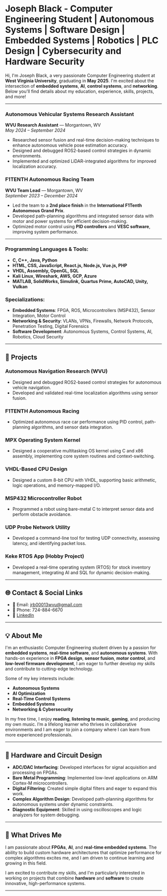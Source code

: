 # Joseph Black - Computer Engineering Student | Autonomous Systems | Software Design | Embedded Systems | Robotics | PLC Design | Cybersecurity and Hardware Security

Hi, I'm Joseph Black, a very passionate Computer Engineering student at **West Virginia University**, graduating in **May 2025**. I'm excited about the intersection of **embedded systems**, **AI**, **control systems**, and **networking**. Below you'll find details about my education, experience, skills, projects, and more!


---


### **Autonomous Vehicular Systems Research Assistant**  
**WVU Research Assistant** — Morgantown, WV  
*May 2024 – September 2024*  
- Researched sensor fusion and real-time decision-making techniques to enhance autonomous vehicle pose estimation accuracy.
- Designed and debugged ROS2-based control strategies in dynamic environments.
- Implemented and optimized LiDAR-integrated algorithms for improved localization accuracy.

### **F1TENTH Autonomous Racing Team**  
**WVU Team Lead** — Morgantown, WV  
*September 2023 – December 2024*  
- Led the team to a **2nd place finish** in the **International F1Tenth Autonomous Grand Prix**.
- Developed path-planning algorithms and integrated sensor data with motor and power systems for efficient decision-making.
- Optimized motor control using **PID controllers** and **VESC software**, improving system performance.

---

### **Programming Languages & Tools:**
- **C, C++, Java, Python**  
- **HTML, CSS, JavaScript, React.js, Node.js, Vue.js, PHP**  
- **VHDL, Assembly, OpenGL, SQL**  
- **Kali Linux, Wireshark, AWS, GCP, Azure**  
- **MATLAB, SolidWorks, Simulink, Quartus Prime, AutoCAD, Unity, Vulkan**

### **Specializations:**
- **Embedded Systems**: FPGA, ROS, Microcontrollers (MSP432), Sensor Integration, Motor Control  
- **Networking & Security**: VLANs, VPNs, Firewalls, Network Protocols, Penetration Testing, Digital Forensics  
- **Software Development**: Autonomous Systems, Control Systems, AI, Robotics, Cloud Security

---

## 🔧 Projects

### **Autonomous Navigation Research (WVU)**  
- Designed and debugged ROS2-based control strategies for autonomous vehicle navigation.  
- Developed and validated real-time localization algorithms using sensor fusion.

### **F1TENTH Autonomous Racing**  
- Optimized autonomous race car performance using PID control, path-planning algorithms, and sensor data integration.

### **MPX Operating System Kernel**  
- Designed a cooperative multitasking OS kernel using C and x86 assembly, implementing core system routines and context-switching.

### **VHDL-Based CPU Design**  
- Designed a custom 8-bit CPU with VHDL, supporting basic arithmetic, logic operations, and memory-mapped I/O.

### **MSP432 Microcontroller Robot**  
- Programmed a robot using bare-metal C to interpret sensor data and perform obstacle avoidance.

### **UDP Probe Network Utility**  
- Developed a command-line tool for testing UDP connectivity, assessing latency, and identifying packet loss.

### **Keke RTOS App (Hobby Project)**  
- Developed a real-time operating system (RTOS) for stock inventory management, integrating AI and SQL for dynamic decision-making.

---

## 🌐 Contact & Social Links
- 📧 Email: [jrb00013wvu@gmail.com](mailto:jrb00013wvu@gmail.com)  
- 📱 Phone: 724-884-6670  
- 🔗 [LinkedIn](https://www.linkedin.com/in/joseph-black-wvu)

---

## 💡 About Me

I'm an enthusiastic Computer Engineering student driven by a passion for **embedded systems**, **real-time software**, and **autonomous systems**. With hands-on experience in **FPGA design**, **sensor fusion**, **motor control**, and **low-level firmware development**, I am eager to further develop my skills and contribute to cutting-edge technology.

Some of my key interests include:
- **Autonomous Systems**  
- **AI Optimization**  
- **Real-Time Control Systems**  
- **Embedded Systems**  
- **Networking & Cybersecurity**

In my free time, I enjoy **reading**, **listening to music**, **gaming**, and producing my own music. I’m a lifelong learner who thrives in collaborative environments and I am eager to join a company where I can learn from more experienced professionals.

---

## 🔧 Hardware and Circuit Design

- **ADC/DAC Interfacing**: Developed interfaces for signal acquisition and processing on FPGAs.
- **Bare Metal Programming**: Implemented low-level applications on ARM Cortex-M microcontrollers.
- **Digital Filtering**: Created simple digital filters and eager to expand this work.
- **Complex Algorithm Design**: Developed path-planning algorithms for autonomous systems under dynamic constraints.
- **Diagnostic Equipment**: Skilled in using oscilloscopes and logic analyzers for system debugging.

---

## 🚀 What Drives Me

I am passionate about **FPGAs**, **AI**, and **real-time embedded systems**. The ability to build custom hardware architectures that optimize performance for complex algorithms excites me, and I am driven to continue learning and growing in this field.

I am excited to contribute my skills, and I'm particularly interested in working on projects that combine **hardware** and **software** to create innovative, high-performance systems.

---

